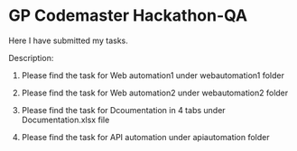 # GP Codemaster Hackathon-QA

Here I have submitted my tasks.

Description:

1. Please find the task for Web automation1 under webautomation1 folder

2. Please find the task for Web automation2 under webautomation2 folder

3. Please find the task for Dcoumentation in 4 tabs under Documentation.xlsx file

4. Please find the task for API automation under apiautomation folder